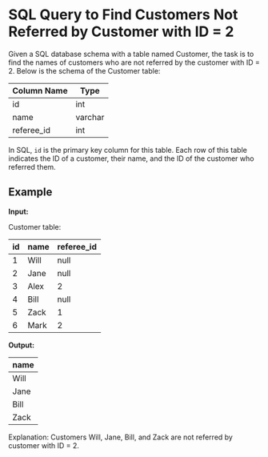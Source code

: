 # SQL Query to Find Customers Not Referred by Customer with ID = 2

Given a SQL database schema with a table named Customer, the task is to find the names of customers who are not referred by the customer with ID = 2. Below is the schema of the Customer table:

| Column Name | Type    |
|-------------|---------|
| id          | int     |
| name        | varchar |
| referee_id  | int     |

In SQL, `id` is the primary key column for this table. Each row of this table indicates the ID of a customer, their name, and the ID of the customer who referred them.

## Example

**Input:**

Customer table:

| id | name | referee_id |
|----|------|------------|
| 1  | Will | null       |
| 2  | Jane | null       |
| 3  | Alex | 2          |
| 4  | Bill | null       |
| 5  | Zack | 1          |
| 6  | Mark | 2          |

**Output:**

| name |
|------|
| Will |
| Jane |
| Bill |
| Zack |

Explanation: Customers Will, Jane, Bill, and Zack are not referred by customer with ID = 2.

